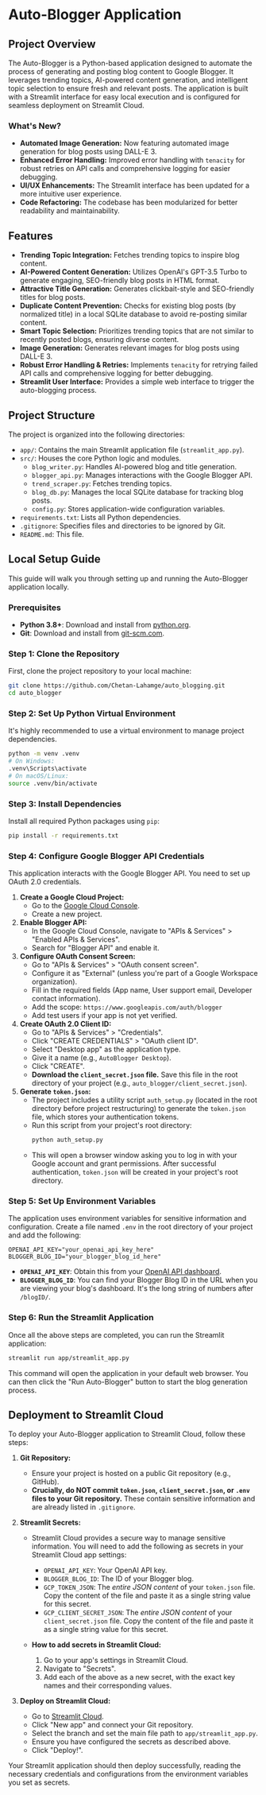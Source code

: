 # Auto-Blogger Application

## Project Overview

The Auto-Blogger is a Python-based application designed to automate the process of generating and posting blog content to Google Blogger. It leverages trending topics, AI-powered content generation, and intelligent topic selection to ensure fresh and relevant posts. The application is built with a Streamlit interface for easy local execution and is configured for seamless deployment on Streamlit Cloud.

### What's New?

*   **Automated Image Generation:** Now featuring automated image generation for blog posts using DALL-E 3.
*   **Enhanced Error Handling:** Improved error handling with `tenacity` for robust retries on API calls and comprehensive logging for easier debugging.
*   **UI/UX Enhancements:** The Streamlit interface has been updated for a more intuitive user experience.
*   **Code Refactoring:** The codebase has been modularized for better readability and maintainability.

## Features

*   **Trending Topic Integration:** Fetches trending topics to inspire blog content.
*   **AI-Powered Content Generation:** Utilizes OpenAI's GPT-3.5 Turbo to generate engaging, SEO-friendly blog posts in HTML format.
*   **Attractive Title Generation:** Generates clickbait-style and SEO-friendly titles for blog posts.
*   **Duplicate Content Prevention:** Checks for existing blog posts (by normalized title) in a local SQLite database to avoid re-posting similar content.
*   **Smart Topic Selection:** Prioritizes trending topics that are not similar to recently posted blogs, ensuring diverse content.
*   **Image Generation:** Generates relevant images for blog posts using DALL-E 3.
*   **Robust Error Handling & Retries:** Implements `tenacity` for retrying failed API calls and comprehensive logging for better debugging.
*   **Streamlit User Interface:** Provides a simple web interface to trigger the auto-blogging process.

## Project Structure

The project is organized into the following directories:

*   `app/`: Contains the main Streamlit application file (`streamlit_app.py`).
*   `src/`: Houses the core Python logic and modules.
    *   `blog_writer.py`: Handles AI-powered blog and title generation.
    *   `blogger_api.py`: Manages interactions with the Google Blogger API.
    *   `trend_scraper.py`: Fetches trending topics.
    *   `blog_db.py`: Manages the local SQLite database for tracking blog posts.
    *   `config.py`: Stores application-wide configuration variables.
*   `requirements.txt`: Lists all Python dependencies.
*   `.gitignore`: Specifies files and directories to be ignored by Git.
*   `README.md`: This file.

## Local Setup Guide

This guide will walk you through setting up and running the Auto-Blogger application locally.

### Prerequisites

*   **Python 3.8+**: Download and install from [python.org](https://www.python.org/downloads/).
*   **Git**: Download and install from [git-scm.com](https://git-scm.com/downloads).

### Step 1: Clone the Repository

First, clone the project repository to your local machine:

```bash
git clone https://github.com/Chetan-Lahamge/auto_blogging.git
cd auto_blogger
```

### Step 2: Set Up Python Virtual Environment

It's highly recommended to use a virtual environment to manage project dependencies.

```bash
python -m venv .venv
# On Windows:
.venv\Scripts\activate
# On macOS/Linux:
source .venv/bin/activate
```

### Step 3: Install Dependencies

Install all required Python packages using `pip`:

```bash
pip install -r requirements.txt
```

### Step 4: Configure Google Blogger API Credentials

This application interacts with the Google Blogger API. You need to set up OAuth 2.0 credentials.

1.  **Create a Google Cloud Project:**
    *   Go to the [Google Cloud Console](https://console.cloud.google.com/).
    *   Create a new project.
2.  **Enable Blogger API:**
    *   In the Google Cloud Console, navigate to "APIs & Services" > "Enabled APIs & Services".
    *   Search for "Blogger API" and enable it.
3.  **Configure OAuth Consent Screen:**
    *   Go to "APIs & Services" > "OAuth consent screen".
    *   Configure it as "External" (unless you're part of a Google Workspace organization).
    *   Fill in the required fields (App name, User support email, Developer contact information).
    *   Add the scope: `https://www.googleapis.com/auth/blogger`
    *   Add test users if your app is not yet verified.
4.  **Create OAuth 2.0 Client ID:**
    *   Go to "APIs & Services" > "Credentials".
    *   Click "CREATE CREDENTIALS" > "OAuth client ID".
    *   Select "Desktop app" as the application type.
    *   Give it a name (e.g., `AutoBlogger Desktop`).
    *   Click "CREATE".
    *   **Download the `client_secret.json` file.** Save this file in the root directory of your project (e.g., `auto_blogger/client_secret.json`).
5.  **Generate `token.json`:**
    *   The project includes a utility script `auth_setup.py` (located in the root directory before project restructuring) to generate the `token.json` file, which stores your authentication tokens.
    *   Run this script from your project's root directory:
        ```bash
        python auth_setup.py
        ```
    *   This will open a browser window asking you to log in with your Google account and grant permissions. After successful authentication, `token.json` will be created in your project's root directory.

### Step 5: Set Up Environment Variables

The application uses environment variables for sensitive information and configuration. Create a file named `.env` in the root directory of your project and add the following:

```
OPENAI_API_KEY="your_openai_api_key_here"
BLOGGER_BLOG_ID="your_blogger_blog_id_here"
```

*   **`OPENAI_API_KEY`**: Obtain this from your [OpenAI API dashboard](https://platform.openai.com/account/api-keys).
*   **`BLOGGER_BLOG_ID`**: You can find your Blogger Blog ID in the URL when you are viewing your blog's dashboard. It's the long string of numbers after `/blogID/`.

### Step 6: Run the Streamlit Application

Once all the above steps are completed, you can run the Streamlit application:

```bash
streamlit run app/streamlit_app.py
```

This command will open the application in your default web browser. You can then click the "Run Auto-Blogger" button to start the blog generation process.

## Deployment to Streamlit Cloud

To deploy your Auto-Blogger application to Streamlit Cloud, follow these steps:

1.  **Git Repository:**
    *   Ensure your project is hosted on a public Git repository (e.g., GitHub).
    *   **Crucially, do NOT commit `token.json`, `client_secret.json`, or `.env` files to your Git repository.** These contain sensitive information and are already listed in `.gitignore`.

2.  **Streamlit Secrets:**
    *   Streamlit Cloud provides a secure way to manage sensitive information. You will need to add the following as secrets in your Streamlit Cloud app settings:
        *   `OPENAI_API_KEY`: Your OpenAI API key.
        *   `BLOGGER_BLOG_ID`: The ID of your Blogger blog.
        *   `GCP_TOKEN_JSON`: The *entire JSON content* of your `token.json` file. Copy the content of the file and paste it as a single string value for this secret.
        *   `GCP_CLIENT_SECRET_JSON`: The *entire JSON content* of your `client_secret.json` file. Copy the content of the file and paste it as a single string value for this secret.

    *   **How to add secrets in Streamlit Cloud:**
        1.  Go to your app's settings in Streamlit Cloud.
        2.  Navigate to "Secrets".
        3.  Add each of the above as a new secret, with the exact key names and their corresponding values.

3.  **Deploy on Streamlit Cloud:**
    *   Go to [Streamlit Cloud](https://share.streamlit.io/).
    *   Click "New app" and connect your Git repository.
    *   Select the branch and set the main file path to `app/streamlit_app.py`.
    *   Ensure you have configured the secrets as described above.
    *   Click "Deploy!".

Your Streamlit application should then deploy successfully, reading the necessary credentials and configurations from the environment variables you set as secrets.
